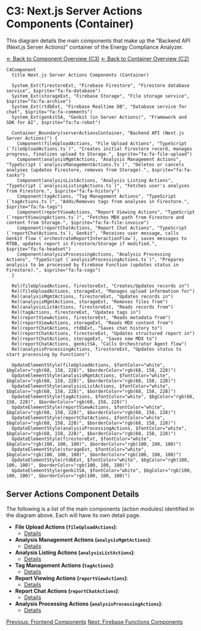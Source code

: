 
# C3: Next.js Server Actions Components (Container)

This diagram details the main components that make up the "Backend API (Next.js Server Actions)" container of the Energy Compliance Analyzer.

[<- Back to Component Overview (C3)](./index.md)
[<- Back to Container Overview (C2)](../c2-containers/index.md)

```mermaid
C4Component
  title Next.js Server Actions Components (Container)

  System_Ext(firestoreExt, "Firebase Firestore", "Firestore database service", $sprite="fa:fa-database")
  System_Ext(storageExt, "Firebase Storage", "File storage service", $sprite="fa:fa-archive")
  System_Ext(rtdbExt, "Firebase Realtime DB", "Database service for chat", $sprite="fa:fa-comments")
  System_Ext(genkitSA, "Genkit (in Server Actions)", "Framework and SDK for AI", $sprite="fa:fa-robot")

  Container_Boundary(serverActionsContainer, "Backend API (Next.js Server Actions)") {
    Component(fileUploadActions, "File Upload Actions", "TypeScript (`fileUploadActions.ts`)", "Creates initial Firestore record, manages progress, finalizes upload to Storage.", $sprite="fa:fa-file-upload")
    Component(analysisMgmtActions, "Analysis Management Actions", "TypeScript (`analysisManagementActions.ts`)", "Deletes or cancels analyses (updates Firestore, removes from Storage).", $sprite="fa:fa-tasks")
    Component(analysisListActions, "Analysis Listing Actions", "TypeScript (`analysisListingActions.ts`)", "Fetches user's analyses from Firestore.", $sprite="fa:fa-history")
    Component(tagActions, "Tag Management Actions", "TypeScript (`tagActions.ts`)", "Adds/Removes tags from analyses in Firestore.", $sprite="fa:fa-tags")
    Component(reportViewActions, "Report Viewing Actions", "TypeScript (`reportViewingActions.ts`)", "Fetches MDX path from Firestore and content from Storage.", $sprite="fa:fa-file-invoice")
    Component(reportChatActions, "Report Chat Actions", "TypeScript (`reportChatActions.ts`), Genkit", "Receives user message, calls Genkit flow (`orchestrateReportInteractionFlow`), saves messages to RTDB, updates report in Firestore/Storage if modified.", $sprite="fa:fa-headset")
    Component(analysisProcessingActions, "Analysis Processing Actions", "TypeScript (`analysisProcessingActions.ts`)", "Prepares analysis to be processed by Firebase Function (updates status in Firestore).", $sprite="fa:fa-cogs")
  }

  Rel(fileUploadActions, firestoreExt, "Creates/Updates records in")
  Rel(fileUploadActions, storageExt, "Manages upload information for")
  Rel(analysisMgmtActions, firestoreExt, "Updates records in")
  Rel(analysisMgmtActions, storageExt, "Removes files from")
  Rel(analysisListActions, firestoreExt, "Reads records from")
  Rel(tagActions, firestoreExt, "Updates tags in")
  Rel(reportViewActions, firestoreExt, "Reads metadata from")
  Rel(reportViewActions, storageExt, "Reads MDX content from")
  Rel(reportChatActions, rtdbExt, "Saves chat history to")
  Rel(reportChatActions, firestoreExt, "Updates structured report in")
  Rel(reportChatActions, storageExt, "Saves new MDX to")
  Rel(reportChatActions, genkitSA, "Calls Orchestrator Agent flow")
  Rel(analysisProcessingActions, firestoreExt, "Updates status to start processing by Functions")

  UpdateElementStyle(fileUploadActions, $fontColor="white", $bgColor="rgb(68, 158, 228)", $borderColor="rgb(68, 158, 228)")
  UpdateElementStyle(analysisMgmtActions, $fontColor="white", $bgColor="rgb(68, 158, 228)", $borderColor="rgb(68, 158, 228)")
  UpdateElementStyle(analysisListActions, $fontColor="white", $bgColor="rgb(68, 158, 228)", $borderColor="rgb(68, 158, 228)")
  UpdateElementStyle(tagActions, $fontColor="white", $bgColor="rgb(68, 158, 228)", $borderColor="rgb(68, 158, 228)")
  UpdateElementStyle(reportViewActions, $fontColor="white", $bgColor="rgb(68, 158, 228)", $borderColor="rgb(68, 158, 228)")
  UpdateElementStyle(reportChatActions, $fontColor="white", $bgColor="rgb(68, 158, 228)", $borderColor="rgb(68, 158, 228)")
  UpdateElementStyle(analysisProcessingActions, $fontColor="white", $bgColor="rgb(68, 158, 228)", $borderColor="rgb(68, 158, 228)")
  UpdateElementStyle(firestoreExt, $fontColor="white", $bgColor="rgb(100, 100, 100)", $borderColor="rgb(100, 100, 100)")
  UpdateElementStyle(storageExt, $fontColor="white", $bgColor="rgb(100, 100, 100)", $borderColor="rgb(100, 100, 100)")
  UpdateElementStyle(rtdbExt, $fontColor="white", $bgColor="rgb(100, 100, 100)", $borderColor="rgb(100, 100, 100)")
  UpdateElementStyle(genkitSA, $fontColor="white", $bgColor="rgb(100, 100, 100)", $borderColor="rgb(100, 100, 100)")
```

## Server Actions Component Details

The following is a list of the main components (action modules) identified in the diagram above. Each will have its own detail page.

*   **File Upload Actions (`fileUploadActions`)**:
    *   [Details](./server-actions/file-upload-actions.md)
*   **Analysis Management Actions (`analysisMgmtActions`)**:
    *   [Details](./server-actions/analysis-mgmt-actions.md)
*   **Analysis Listing Actions (`analysisListActions`)**:
    *   [Details](./server-actions/analysis-list-actions.md)
*   **Tag Management Actions (`tagActions`)**:
    *   [Details](./server-actions/tag-actions.md)
*   **Report Viewing Actions (`reportViewActions`)**:
    *   [Details](./server-actions/report-view-actions.md)
*   **Report Chat Actions (`reportChatActions`)**:
    *   [Details](./server-actions/report-chat-actions.md)
*   **Analysis Processing Actions (`analysisProcessingActions`)**:
    *   [Details](./server-actions/analysis-processing-actions.md)

[Previous: Frontend Components](./01-frontend-app-components.md)
[Next: Firebase Functions Components](./03-firebase-functions-components.md)

    
